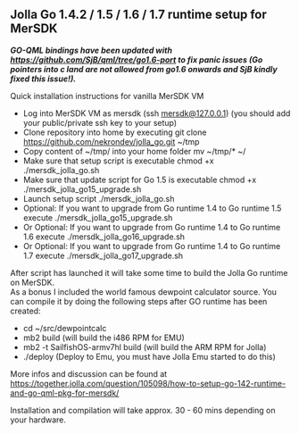 ## Jolla Go 1.4.2 / 1.5 / 1.6 / 1.7 runtime setup for MerSDK

***GO-QML bindings have been updated with https://github.com/SjB/qml/tree/go1.6-port to fix panic issues (Go pointers into c land are not allowed from go1.6 onwards and SjB kindly fixed this issue!).***

Quick installation instructions for vanilla MerSDK VM<br>
- Log into MerSDK VM as mersdk (ssh mersdk@127.0.0.1) (you should add your public/private ssh key to your setup)
- Clone repository into home by executing git clone https://github.com/nekrondev/jolla_go.git ~/tmp
- Copy content of ~/tmp/ into your home folder mv ~/tmp/* ~/
- Make sure that setup script is executable chmod +x ./mersdk_jolla_go.sh
- Make sure that update script for Go 1.5 is executable chmod +x ./mersdk_jolla_go15_upgrade.sh
- Launch setup script ./mersdk_jolla_go.sh
- Optional: If you want to upgrade from Go runtime 1.4 to Go runtime 1.5 execute ./mersdk_jolla_go15_upgrade.sh
- Or Optional: If you want to upgrade from Go runtime 1.4 to Go runtime 1.6 execute ./mersdk_jolla_go16_upgrade.sh
- Or Optional: If you want to upgrade from Go runtime 1.4 to Go runtime 1.7 execute ./mersdk_jolla_go17_upgrade.sh

After script has launched it will take some time to build the Jolla Go runtime on MerSDK.<br>
As a bonus I included the world famous dewpoint calculator source. You can compile it by doing the following steps after 
GO runtime has been created:<br>

 - cd ~/src/dewpointcalc
 - mb2 build (will build the i486 RPM for EMU)
 - mb2 -t SailfishOS-armv7hl build (will build the ARM RPM for Jolla)
 - ./deploy (Deploy to Emu, you must have Jolla Emu started to do this)
 
More infos and discussion can be found at https://together.jolla.com/question/105098/how-to-setup-go-142-runtime-and-go-qml-pkg-for-mersdk/

Installation and compilation will take approx. 30 - 60 mins depending on your hardware.
